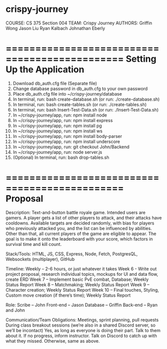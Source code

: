 # crispy-journey

COURSE: CS 375 Section 004
TEAM: Crispy Journey
AUTHORS: 
  Griffin Wong
  Jason Liu
  Ryan Kalbach
  Johnathan Eberly

==============================================
Setting Up the Application
==============================================

1. Download db_auth.cfg file (Separate file)
2. Change database password in db_auth.cfg to your own password
3. Place db_auth.cfg file into ~/crispy-journey/database
4. In terminal, run: bash create-database.sh (or run: ./create-database.sh)
5. In terminal, run: bash create-tables.sh (or run: ./create-tables.sh)
6. In terminal, run: bash Insert-Test-Data.sh (or run: ./Insert-Test-Data.sh)
7. In ~/crispy-journey/app, run: npm install node
8. In ~/crispy-journey/app, run: npm install express
9. In ~/crispy-journey/app, run: npm install pg
10. In ~/crispy-journey/app, run: npm install ws
11. In ~/crispy-journey/app, run: npm install body-parser
12. In ~/crispy-journey/app, run: npm install underscore
13. In ~/crispy-journey/app, run: git checkout John/Backend
14. In ~/crispy-journey/app, run: node server.js
15. (Optional) In terminal, run: bash drop-tables.sh


==============================================
Proposal
==============================================


Description: 
  Text-and-button battle royale game. Intended users are gamers. A player gets a list of other
  players to attack, and their attacks have cooldowns. Available targets are decided randomly,
  with bias for players who previously attacked you, and the list can be influenced by abilities.
  Other than that, all current players of the game are eligible to appear. The goal is to make it
  onto the leaderboard with your score, which factors in survival time and kill count.


Stack/Tools:
  HTML, JS, CSS, Express, Node, Fetch, PostgresQL, Websockets (multiplayer), GitHub


Timeline: 
  Weekly – 2-6 hours, or just whatever it takes
  Week 6 - Write out project proposal, research individual topics, mockups for UI and data flow, create ERD
  Week 7 – Implement basic PvE combat, Database; Weekly Status Report
  Week 8 – Matchmaking; Weekly Status Report
  Week 9 – Character creation; Weekly Status Report
  Week 10 – Final touches, Styling, Custom move creation (if there’s time); Weekly Status Report
  

Role: 
  Scribe – John
  Front-end – Jason
  Database – Griffin
  Back-end – Ryan and John


Communication/Team Obligations: 
  Meetings, sprint planning, pull requests
  During class breakout sessions (we’re also in a shared Discord server, so we’ll be incontact)
  Yes, as long as everyone is doing their part.
  Talk to them about it. If no progress, inform instructor.
  Talk on Discord to catch up with what they missed. Otherwise, same as above.
